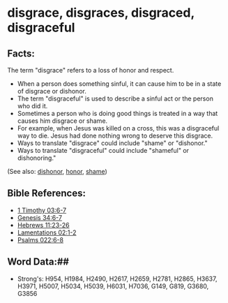 # disgrace, disgraces, disgraced, disgraceful #

## Facts: ##

The term "disgrace" refers to a loss of honor and respect.

* When a person does something sinful, it can cause him to be in a state of disgrace or dishonor.
* The term "disgraceful" is used to describe a sinful act or the person who did it.
* Sometimes a person who is doing good things is treated in a way that causes him disgrace or shame.
* For example, when Jesus was killed on a cross, this was a disgraceful way to die. Jesus had done nothing wrong to deserve this disgrace.
* Ways to translate "disgrace" could include "shame" or "dishonor."
* Ways to translate "disgraceful" could include "shameful" or dishonoring."

(See also: [dishonor](dishonor.md), [honor](../kt/honor.md), [shame](shame.md))

## Bible References: ##

* [1 Timothy 03:6-7](rc://en/tn/help/1ti/03/06)
* [Genesis 34:6-7](rc://en/tn/help/gen/34/06)
* [Hebrews 11:23-26](rc://en/tn/help/heb/11/23)
* [Lamentations 02:1-2](rc://en/tn/help/lam/02/01)
* [Psalms 022:6-8](rc://en/tn/help/psa/022/006)

## Word Data:##

* Strong's: H954, H1984, H2490, H2617, H2659, H2781, H2865, H3637, H3971, H5007, H5034, H5039, H6031, H7036, G149, G819, G3680, G3856
